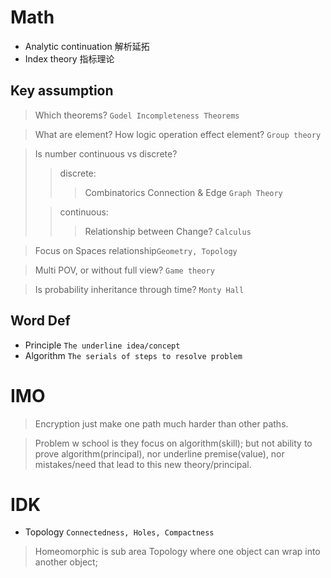 # Math
- Analytic continuation 解析延拓
- Index theory 指标理论

## Key assumption
> Which theorems? `Godel Incompleteness Theorems`

> What are element? How logic operation effect element? `Group theory`

> Is number continuous vs discrete?
>> discrete:
>>> Combinatorics
>>> Connection & Edge `Graph Theory`
>
>> continuous:
>>> Relationship between Change? `Calculus`

> Focus on Spaces relationship`Geometry, Topology`

> Multi POV, or without full view? `Game theory`

> Is probability inheritance through time? `Monty Hall`

## Word Def
- Principle `The underline idea/concept`
- Algorithm `The serials of steps to resolve problem`

# IMO
> Encryption just make one path much harder than other paths.

> Problem w school is they focus on algorithm(skill); but not ability to prove algorithm(principal), nor underline premise(value), nor mistakes/need that lead to this new theory/principal.

# IDK
- Topology `Connectedness, Holes, Compactness`
> Homeomorphic is sub area Topology where one object can wrap into another object;